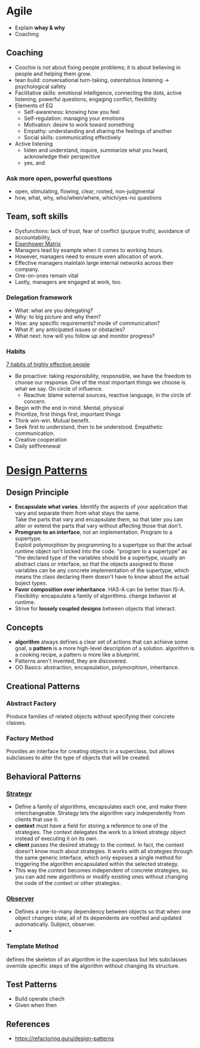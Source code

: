 # Agile
* Explain **whay & why**
* Coaching


## Coaching
* Coochie is not about fixing people problems; it is about believing in people and helping them grow.
* tean build: conversational turn-taking, ostentatious listening -> psychological safety
* Facilitative skills: emotional intelligence, connecting the dots, active listening, powerful questions, engaging conflict, flexibility
* Elements of EQ
  * Self-awareness: knowing how you feel
  * Self-regulation: managing your emotions
  * Motivation: desire to work toward something
  * Empathy: understanding and sharing the feelings of another
  * Social skills: communicating effectively
* Active listening
  * listen and understand, inquire, summarize what you heard, acknowledge their perspective
  * yes, and

### Ask more open, powerful questions
* open, stimulating, flowing, clear, rooted, non-judgmental
* how, what, why, who/when/where, which/yes-no questions

## Team, soft skills 
* Dysfunctions: lack of trust, fear of conflict (purpue truth), avoidance of accountability, 
* [Eisenhower Matrix](https://todoist.com/productivity-methods/eisenhower-matrix) 
* Managers lead by example when it comes to working hours.
* However, managers need to ensure even allocation of work.
* Effective managers maintain large internal networks across their company.
* One-on-ones remain vital
* Lastly, managers are engaged at work, too.

### Delegation framework
* What: what are you delegating?
* Why: to big picture and why them?
* How: any specific requirements? mode of communication?
* What if: any anticipated issues or obstacles?
* What next: how will you follow up and monitor progress?

### Habits 
[7 habits of highly effective people](https://franklincovey.ca/the-7-habits/)
* Be proactive: taking responsibility, responsible, we have the freedom to choose our response. One of the most important things we choose is what we say. On circle of influence.
  * Reactive: blame external sources, reactive language, in the circle of concern. 
* Begin with the end in mind. Mental, physical
* Prioritize, first things first, important things
* Think win-win. Mutual benefit.
* Seek first to understand, then to be understood. Empathetic communication.
* Creative cooperation
* Daily selfhrenewal

# [Design Patterns](https://refactoring.guru/design-patterns)
## Design Principle
* __Encapsulate what varies__. Identify the aspects of your application that vary and separate them from what stays the same.  
  Take the parts that vary and encapsulate them, so that later you can alter or extend the parts that vary without affecting those that don't.
* __Promgram to an interface__, not an implementation. Program to a supertype.  
  Exploit polymorphism by programming to a supertype so that the actual runtime object isn't locked into the code. 
  "program to a supertype" as "the declared type of the variables should be a supertype, usually an abstract class or interface, so that the objects
  assigned to those variables can be any concrete implementation of the supertype,
  which means the class declaring them doesn't have to know about the actual boject types.
* __Favor composition over inheritance__. HAS-A can be better than IS-A.
  Flexibility: encapsulate a family of algorithms. change behavior at runtime.
* Strive for __loosely coupled designs__ between objects that interact.

## Concepts
* __algorithm__ always defines a clear set of actions that can achieve some goal, a __pattern__ is a more high-level description of a solution. algorithm is a cooking recipe, a pattern is more like a blueprint.
* Patterns aren't invented, they are discovered.
* OO Basics: abstraction, encapsulation, polymorphism, inheritance.

## Creational Patterns
### Abstract Factory
Produce families of related objects without specifying their concrete classes.

### Factory Method
Provides an interface for creating objects in a superclass, but allows subclasses to alter the type of objects that will be created.

## Behavioral Patterns
### [Strategy](https://refactoring.guru/design-patterns/strategy)
* Define a family of algorithms, encapsulates each one, and make them interchangeable. Strategy lets the algorithm vary independently from clients that use it.
* __context__ must have a field for storing a reference to one of the strategies. The context delegates the work to a linked strategy object instead of executing it on its own.
* __client__ passes the desired strategy to the context. In fact, the context doesn’t know much about strategies. It works with all strategies through the same generic interface, which only exposes a single method for triggering the algorithm encapsulated within the selected strategy.
* This way the context becomes independent of concrete strategies, so you can add new algorithms or modify existing ones without changing the code of the context or other strategies.

### [Observer](https://refactoring.guru/design-patterns/observer)
* Defines a one-to-many dependency between objects so that when one object changes state, all of its dependents are notified and updated automatically. Subject, observer.
* 

### Template Method
defines the skeleton of an algorithm in the superclass but lets subclasses override specific steps of the algorithm without changing its structure.

## Test Patterns
* Build operate chech
* Given when then

## References
* https://refactoring.guru/design-patterns


